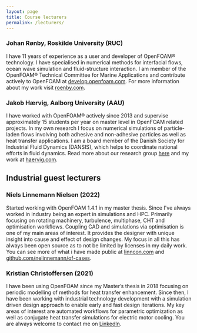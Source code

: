```yaml
---
layout: page
title: Course lecturers
permalink: /lecturers/
---
```


### Johan Rønby, Roskilde University (RUC)
I have 11 years of experience as a user and developer of OpenFOAM® technology. I have specialised in numerical methods for interfacial flows, ocean wave simulation and fluid-structure interaction. I am member of the OpenFOAM® Technical Committee for Marine Applications and contribute actively to OpenFOAM at [develop.openfoam.com](https://develop.openfoam.com). For more information about my work visit [roenby.com](https://www.roenby.com).

### Jakob Hærvig, Aalborg University (AAU)
I have worked with OpenFOAM® actively since 2013 and supervise approximately 15 students per year on master level in OpenFOAM related projects. In my own research I focus on numerical simulations of particle-laden flows involving both adhesive and non-adhesive particles as well as heat transfer applications. I am a board member of the Danish Society for Industrial Fluid Dynamics (DANSIS), which helps to coordinate national efforts in fluid dynamics. Read more about our research group [here](https://www.energy.aau.dk/research-groups/heat/) and my work at [haervig.com](https://www.haervig.com).

## Industrial guest lecturers

### Niels Linnemann Nielsen (2022)
Started working with OpenFOAM 1.4.1 in my master thesis. Since I've always worked in industry being an expert in simulations and HPC. Primarily focusing on rotating machinery, turbulence, multiphase, CHT and optimisation workflows. Coupling CAD and simulations via optimisation is one of my main areas of interest.
It provides the designer with unique insight into cause and effect of design changes.
My focus in all this has always been open source as to not be limited by licenses in my daily work.
You can see more of what i have made public at [linncon.com](https://linncon.com) and [github.com/nelinnemann/of-cases](https://github.com/nelinnemann/of-cases).

### Kristian Christoffersen (2021)
I have been using OpenFOAM since my Master’s thesis in 2018 focusing on periodic modelling of methods for heat transfer enhancement. Since then, I have been working with industrial technology development with a simulation driven design approach to enable early and fast design iterations. My key areas of interest are automated workflows for parametric optimization as well as conjugate heat transfer simulations for electric motor cooling. You are always welcome to contact me on [LinkedIn](http://www.linkedin.com/in/kristianchristoffersen).